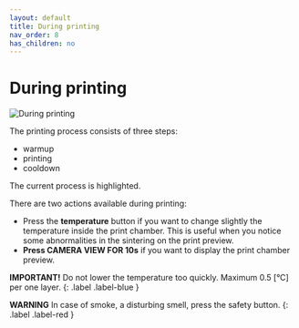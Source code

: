 ```yaml
---
layout: default
title: During printing	
nav_order: 8
has_children: no
---
```

<h1> During printing </h1>

![During printing](/during_printing.png)

The printing process consists of three steps:
- warmup
- printing
- cooldown

The current process is highlighted. 

There are two actions available during printing:
- Press the **temperature** button if you want to change slightly the temperature inside the print chamber. This is useful when you notice some abnormalities in the sintering on the print preview.
- **Press CAMERA VIEW FOR 10s** if you want to display the print chamber preview.

**IMPORTANT!** Do not lower the temperature too quickly. Maximum 0.5 [°C] per one layer.
{: .label .label-blue }

**WARNING** In case of smoke, a disturbing smell, press the safety button.
{: .label .label-red }




